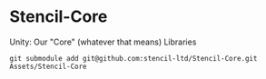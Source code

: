 # Stencil-Core
Unity: Our "Core" (whatever that means) Libraries

`git submodule add git@github.com:stencil-ltd/Stencil-Core.git Assets/Stencil-Core`

